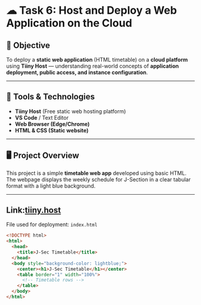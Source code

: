 # ☁ Task 6: Host and Deploy a Web Application on the Cloud

## 🎯 Objective
To deploy a **static web application** (HTML timetable) on a **cloud platform** using **Tiiny Host** — understanding real-world concepts of **application deployment, public access, and instance configuration**.

---

## 🧰 Tools & Technologies
- **Tiiny Host** (Free static web hosting platform)
- **VS Code** / Text Editor
- **Web Browser (Edge/Chrome)**
- **HTML & CSS (Static website)**

---

## 🖥 Project Overview
This project is a simple **timetable web app** developed using basic HTML.  
The webpage displays the weekly schedule for J-Section in a clear tabular format with a light blue background.

---
## Link:[tiiny.host](https://blue-eudora-74.tiiny.site)

File used for deployment: `index.html`

```html
<!DOCTYPE html>
<html>
  <head>
    <title>J-Sec Timetable</title>
  </head>
  <body style="background-color: lightblue;">
    <center><h1>J-Sec Timetable</h1></center>
    <table border="1" width="100%">
      <!-- Timetable rows -->
    </table>
  </body>
</html>
